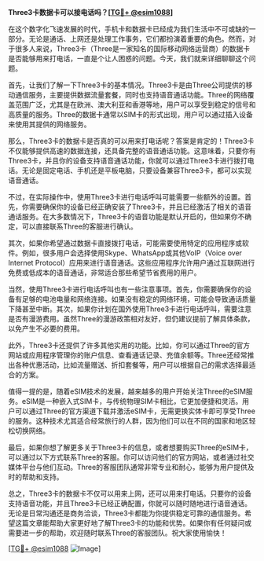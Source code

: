 **Three3卡数据卡可以接电话吗？[[TG💪+ @esim1088](https://t.me/s/esim1088)]**

在这个数字化飞速发展的时代，手机卡和数据卡已经成为我们生活中不可或缺的一部分。无论是通话、上网还是处理工作事务，它们都扮演着重要的角色。然而，对于很多人来说，Three3卡（Three是一家知名的国际移动网络运营商）的数据卡是否能够用来打电话，一直是个让人困惑的问题。今天，我们就来详细聊聊这个问题。

首先，让我们了解一下Three3卡的基本情况。Three3卡是由Three公司提供的移动通信服务，主要提供数据流量套餐，同时也支持语音通话功能。Three的网络覆盖范围广泛，尤其是在欧洲、澳大利亚和香港等地，用户可以享受到稳定的信号和高质量的服务。Three的数据卡通常以SIM卡的形式出现，用户可以通过插入设备来使用其提供的网络服务。

那么，Three3卡的数据卡是否真的可以用来打电话呢？答案是肯定的！Three3卡不仅能够提供高速的数据连接，还具备完整的语音通话功能。这意味着，只要你有Three3卡，并且你的设备支持语音通话功能，你就可以通过Three3卡进行拨打电话。无论是固定电话、手机还是平板电脑，只要设备兼容Three3卡，都可以实现语音通话。

不过，在实际操作中，使用Three3卡进行电话呼叫可能需要一些额外的设置。首先，你需要确保你的设备已经正确安装了Three3卡，并且已经激活了相关的语音通话服务。在大多数情况下，Three3卡的语音功能是默认开启的，但如果你不确定，可以直接联系Three的客服进行确认。

其次，如果你希望通过数据卡直接拨打电话，可能需要使用特定的应用程序或软件。例如，很多用户会选择使用Skype、WhatsApp或其他VoIP（Voice over Internet Protocol）应用来进行语音通话。这些应用程序允许用户通过互联网进行免费或低成本的语音通话，非常适合那些希望节省费用的用户。

当然，使用Three3卡进行电话呼叫也有一些注意事项。首先，你需要确保你的设备有足够的电池电量和网络连接。如果没有稳定的网络环境，可能会导致通话质量下降甚至中断。其次，如果你计划在国外使用Three3卡进行电话呼叫，需要注意是否有漫游费用。虽然Three的漫游政策相对友好，但仍建议提前了解具体条款，以免产生不必要的费用。

此外，Three3卡还提供了许多其他实用的功能。比如，你可以通过Three的官方网站或应用程序管理你的账户信息、查看通话记录、充值余额等。Three还经常推出各种优惠活动，比如流量赠送、折扣套餐等，用户可以根据自己的需求选择最适合的方案。

值得一提的是，随着eSIM技术的发展，越来越多的用户开始关注Three的eSIM服务。eSIM是一种嵌入式SIM卡，与传统物理SIM卡相比，它更加便捷和灵活。用户可以通过Three的官方渠道下载并激活eSIM卡，无需更换实体卡即可享受Three的服务。这种技术尤其适合经常旅行的人群，因为他们可以在不同的国家和地区轻松切换网络。

最后，如果你想了解更多关于Three3卡的信息，或者想要购买Three的eSIM卡，可以通过以下方式联系Three的客服。你可以访问他们的官方网站，或者通过社交媒体平台与他们互动。Three的客服团队通常非常专业和耐心，能够为用户提供及时的帮助和支持。

总之，Three3卡的数据卡不仅可以用来上网，还可以用来打电话。只要你的设备支持语音功能，并且Three3卡已经正确配置，你就可以随时随地进行语音通话。无论是日常沟通还是商务洽谈，Three3卡都能为你提供稳定可靠的通信服务。希望这篇文章能帮助大家更好地了解Three3卡的功能和优势。如果你有任何疑问或需要进一步的帮助，欢迎随时联系Three的客服团队。祝大家使用愉快！

[[TG💪+ @esim1088](https://t.me/s/esim1088) ![Image](https://i.postimg.cc/4NQfJmqS/Snipaste-2025-05-13-00-14-12.png)]